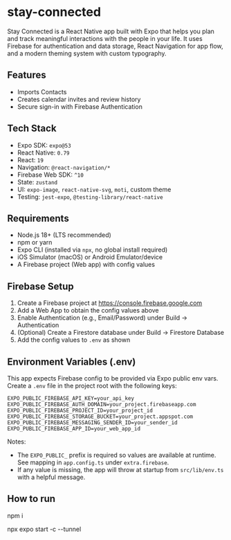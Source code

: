 # stay-connected

Stay Connected is a React Native app built with Expo that helps you plan and track meaningful interactions with the people in your life. It uses Firebase for authentication and data storage, React Navigation for app flow, and a modern theming system with custom typography.

## Features
- Imports Contacts
- Creates calendar invites and review history
- Secure sign-in with Firebase Authentication

## Tech Stack
- Expo SDK: `expo@53`
- React Native: `0.79`
- React: `19`
- Navigation: `@react-navigation/*`
- Firebase Web SDK: `^10`
- State: `zustand`
- UI: `expo-image`, `react-native-svg`, `moti`, custom theme
- Testing: `jest-expo`, `@testing-library/react-native`

## Requirements
- Node.js 18+ (LTS recommended)
- npm or yarn
- Expo CLI (installed via `npx`, no global install required)
- iOS Simulator (macOS) or Android Emulator/device
- A Firebase project (Web app) with config values

## Firebase Setup
1. Create a Firebase project at https://console.firebase.google.com
2. Add a Web App to obtain the config values above
3. Enable Authentication (e.g., Email/Password) under Build → Authentication
4. (Optional) Create a Firestore database under Build → Firestore Database
5. Add the config values to `.env` as shown
## Environment Variables (.env)
This app expects Firebase config to be provided via Expo public env vars. Create a `.env` file in the project root with the following keys:

```
EXPO_PUBLIC_FIREBASE_API_KEY=your_api_key
EXPO_PUBLIC_FIREBASE_AUTH_DOMAIN=your_project.firebaseapp.com
EXPO_PUBLIC_FIREBASE_PROJECT_ID=your_project_id
EXPO_PUBLIC_FIREBASE_STORAGE_BUCKET=your_project.appspot.com
EXPO_PUBLIC_FIREBASE_MESSAGING_SENDER_ID=your_sender_id
EXPO_PUBLIC_FIREBASE_APP_ID=your_web_app_id
```

Notes:
- The `EXPO_PUBLIC_` prefix is required so values are available at runtime. See mapping in `app.config.ts` under `extra.firebase`.
- If any value is missing, the app will throw at startup from `src/lib/env.ts` with a helpful message.


## How to run

npm i

npx expo start -c --tunnel

